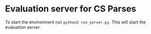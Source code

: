 # Evaluation server for CS Parses

To start the environment run `python3 run_server.py`. This will start the evaluation server.